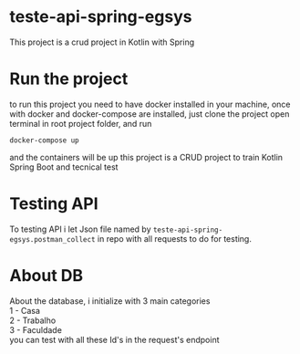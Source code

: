 # teste-api-spring-egsys
This project is a crud project in Kotlin with Spring

# Run the project
to run this project you need to have docker installed in your machine, once with docker and docker-compose are installed, just clone the project 
open terminal in root project folder, and run

```
docker-compose up 
```
and the containers will be up
this project is a CRUD project to train Kotlin Spring Boot and tecnical test 

# Testing API
To testing API i let Json file named by ```teste-api-spring-egsys.postman_collect```
in repo with all requests to do for testing.

# About DB
About the database, i initialize with 3 main categories <br>
1 - Casa<br>
2 - Trabalho<br>
3 - Faculdade<br>
you can test with all these Id's in the request's endpoint



